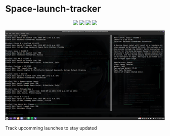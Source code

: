 # Space-launch-tracker
<p align="center">
<img src=https://img.shields.io/github/issues/logicguy1/Denail-Of-Service?style=flat-square&logo=appveyor&color=informational />
<img src=https://img.shields.io/github/license/logicguy1/Denail-Of-Service?style=flat-square&logo=appveyor&color=informational />
<img src=https://img.shields.io/github/stars/logicguy1/Denail-Of-Service?style=flat-square&logo=appveyor&color=blue />
<img src=https://img.shields.io/github/forks/logicguy1/Denail-Of-Service?style=flat-square&logo=appveyor&color=blue />
</p>
<p align="center">
<img src="unknown.png" />
</p>
Track upcomming launches to stay updated
